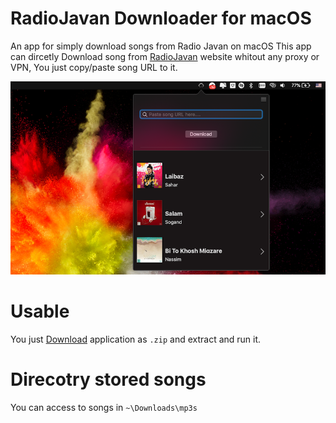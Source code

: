 # RadioJavan Downloader for macOS
An app for simply download songs from Radio Javan on macOS
This app can dircetly Download song from [RadioJavan](https://RadioJavan.com) website whitout any proxy or VPN, You just copy/paste song URL to it.

![screenshot](https://github.com/ImanX/RadioJavan-Downloader/blob/master/shot.png?raw=true)

# Usable
You just [Download](https://github.com/ImanX/RadioJavan-Downloader/blob/master/RJ%20Downloader-v0.2.zip) application as `.zip` and extract and run it.

# Direcotry stored songs
You can access to songs in `~\Downloads\mp3s`

